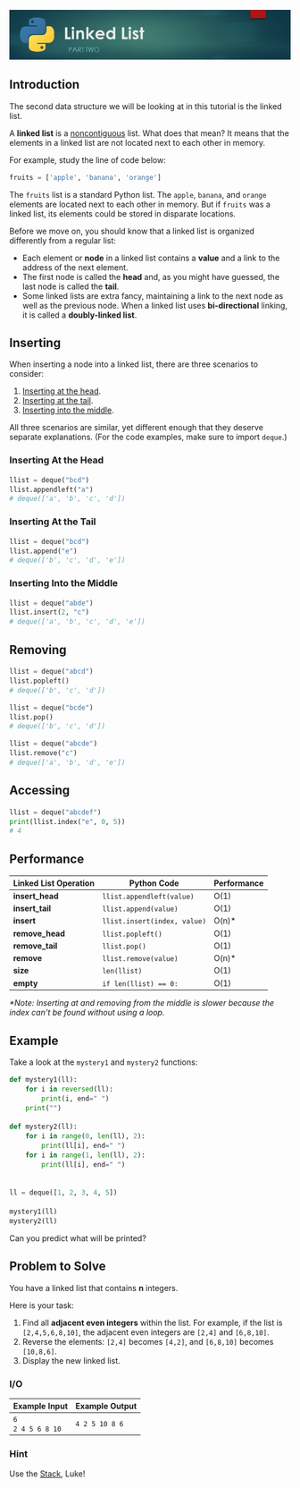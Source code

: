 ![Linked List Banner Image](images/linked-list.jpg)

## Introduction

The second data structure we will be looking at in this tutorial is the linked list.

A **linked list** is a [noncontiguous](https://www.merriam-webster.com/thesaurus/noncontiguous) list. What does that mean? It means that the elements in a linked list are not located next to each other in memory.

For example, study the line of code below:

```python
fruits = ['apple', 'banana', 'orange']
```

The `fruits` list is a standard Python list. The `apple`, `banana`, and `orange` elements are located next to each other in memory. But if `fruits` was a linked list, its elements could be stored in disparate locations.

Before we move on, you should know that a linked list is organized differently from a regular list:

* Each element or **node** in a linked list contains a **value** and a link to the address of the next element.
* The first node is called the **head** and, as you might have guessed, the last node is called the **tail**.
* Some linked lists are extra fancy, maintaining a link to the next node as well as the previous node. When a linked list uses **bi-directional** linking, it is called a **doubly-linked list**.

## Inserting

When inserting a node into a linked list, there are three scenarios to consider:

1. [Inserting at the head](#inserting-at-the-head).
2. [Inserting at the tail](#inserting-at-the-tail).
3. [Inserting into the middle](#inserting-into-the-middle).

All three scenarios are similar, yet different enough that they deserve separate explanations. (For the code examples, make sure to import `deque`.)

### Inserting At the Head

```python
llist = deque("bcd")
llist.appendleft("a")
# deque(['a', 'b', 'c', 'd'])
```

### Inserting At the Tail

```python
llist = deque("bcd")
llist.append("e")
# deque(['b', 'c', 'd', 'e'])
```

### Inserting Into the Middle

```python
llist = deque("abde")
llist.insert(2, "c")
# deque(['a', 'b', 'c', 'd', 'e'])
```

## Removing

```python
llist = deque("abcd")
llist.popleft()
# deque(['b', 'c', 'd'])
```

```python
llist = deque("bcde")
llist.pop()
# deque(['b', 'c', 'd'])
```

```python
llist = deque("abcde")
llist.remove("c")
# deque(['a', 'b', 'd', 'e'])
```

## Accessing

```python
llist = deque("abcdef")
print(llist.index("e", 0, 5))
# 4
```

## Performance

| Linked List Operation | Python Code | Performance
| --- | --- | ---
| **insert_head** | `llist.appendleft(value)` | O(1)
| **insert_tail** | `llist.append(value)` | O(1)
| **insert** | `llist.insert(index, value)` | O(n)*
| **remove_head** | `llist.popleft()` | O(1)
| **remove_tail** | `llist.pop()` | O(1)
| **remove** | `llist.remove(value)` | O(n)*
| **size** | `len(llist)` | O(1)
| **empty** | `if len(llist) == 0:` | O(1)

_*Note: Inserting at and removing from the middle is slower because the index can't be found without using a loop._

## Example

Take a look at the `mystery1` and `mystery2` functions:

```python
def mystery1(ll):
    for i in reversed(ll):
        print(i, end=" ")
    print("")

def mystery2(ll):
    for i in range(0, len(ll), 2):
        print(ll[i], end=" ")
    for i in range(1, len(ll), 2):
        print(ll[i], end=" ")


ll = deque([1, 2, 3, 4, 5])

mystery1(ll)
mystery2(ll)
```

Can you predict what will be printed?

## Problem to Solve

You have a linked list that contains **n** integers.

Here is your task:

1. Find all **adjacent even integers** within the list. For example, if the list is `[2,4,5,6,8,10]`, the adjacent even integers are `[2,4]` and `[6,8,10]`.
1. Reverse the elements: `[2,4]` becomes `[4,2]`, and `[6,8,10]` becomes `[10,8,6]`.
1. Display the new linked list.

### I/O

| Example Input | Example Output
| ------------ | -------------
| `6`<br>`2 4 5 6 8 10` | `4 2 5 10 8 6`

### Hint

Use the [Stack](1-stack.md), Luke!